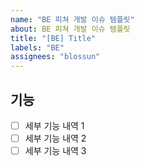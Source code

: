 ```yaml
---
name: "BE 피쳐 개발 이슈 템플릿"
about: BE 피쳐 개발 이슈 템플릿
title: "[BE] Title"
labels: "BE"
assignees: "blossun"
---
```


## 기능

- [ ] 세부 기능 내역 1
- [ ] 세부 기능 내역 2
- [ ] 세부 기능 내역 3
